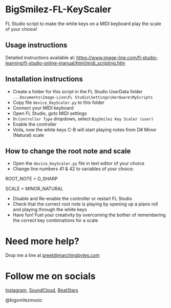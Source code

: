 # BigSmilez-FL-KeyScaler
FL Studio script to make the white keys on a MIDI keyboard play the scale of your choice!

## Usage instructions 
Detailed instructions available at: https://www.image-line.com/fl-studio-learning/fl-studio-online-manual/html/midi_scripting.htm

## Installation instructions
- Create a folder for this script in the FL Studio UserData folder `...Documents\Image-Line\FL Studio\Settings\Hardware\MyScripts`
- Copy file `device_KeyScaler.py` to this folder
- Connect your MIDI keyboard 
- Open FL Studio, goto MIDI settings
- In `Controller Type` dropdown, select `BigSmilez Key Scaler (user)`
- Enable the controller
- Voila, now the white keys C-B will start playing notes from D# Minor (Natural) scale

## How to change the root note and scale
- Open the `device_KeyScaler.py` file in text editor of your choice
- Change line numbers 41 & 42 to variables of your choice:

ROOT_NOTE = D_SHARP

SCALE = MINOR_NATURAL

- Disable and Re-enable the controller or restart FL Studio
- Check that the correct root note is playing by opening up a piano roll and playing through the white keys
- Have fun! Fuel your creativity by overcoming the bother of remembering the correct key combinations for a scale



# Need more help?
Drop me a line at preet@marchingbytes.com



# Follow me on socials
[Instagram](https://instagram.com/bigsmilezmusic), [SoundCloud](https://soundcloud.com/bigsmilezmusic), [BeatStars](https://www.beatstars.com/bigsmilezmusic/feed)

@bigsmilezmusic